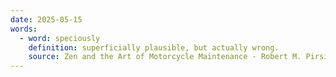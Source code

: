 ```yaml
---
date: 2025-05-15
words:
  - word: speciously
    definition: superficially plausible, but actually wrong.
    source: Zen and the Art of Motorcycle Maintenance - Robert M. Pirsig
---
```

